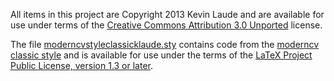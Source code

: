 All items in this project are Copyright 2013 Kevin Laude and are available for use under terms of the [Creative Commons Attribution 3.0 Unported](http://creativecommons.org/licenses/by/3.0/) license.

The file [moderncvstyleclassicklaude.sty]() contains code from the [moderncv classic style](http://mirrors.ctan.org/macros/latex/contrib/moderncv/moderncvstyleclassic.sty) and is available for use under the terms of the [LaTeX Project Public License, version 1.3 or later](http://www.latex-project.org/lppl/lppl-1-3c.txt).


